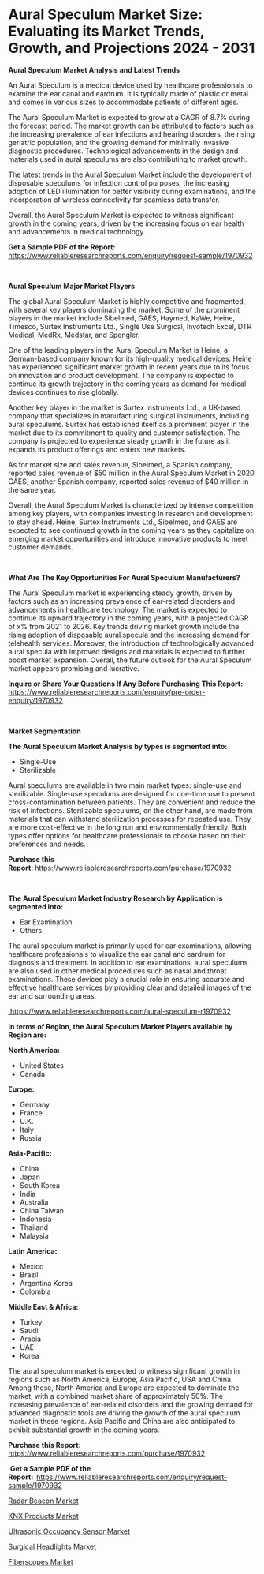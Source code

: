 <p><h1>Aural Speculum Market Size: Evaluating its Market Trends, Growth, and Projections 2024 - 2031</h1></p><p><strong>Aural Speculum Market Analysis and Latest Trends</strong></p>
<p><p>An Aural Speculum is a medical device used by healthcare professionals to examine the ear canal and eardrum. It is typically made of plastic or metal and comes in various sizes to accommodate patients of different ages.</p><p>The Aural Speculum Market is expected to grow at a CAGR of 8.7% during the forecast period. The market growth can be attributed to factors such as the increasing prevalence of ear infections and hearing disorders, the rising geriatric population, and the growing demand for minimally invasive diagnostic procedures. Technological advancements in the design and materials used in aural speculums are also contributing to market growth.</p><p>The latest trends in the Aural Speculum Market include the development of disposable speculums for infection control purposes, the increasing adoption of LED illumination for better visibility during examinations, and the incorporation of wireless connectivity for seamless data transfer.</p><p>Overall, the Aural Speculum Market is expected to witness significant growth in the coming years, driven by the increasing focus on ear health and advancements in medical technology.</p></p>
<p><strong>Get a Sample PDF of the Report:&nbsp;</strong> <a href="https://www.reliableresearchreports.com/enquiry/request-sample/1970932">https://www.reliableresearchreports.com/enquiry/request-sample/1970932</a></p>
<p>&nbsp;</p>
<p><strong>Aural Speculum Major Market Players</strong></p>
<p><p>The global Aural Speculum Market is highly competitive and fragmented, with several key players dominating the market. Some of the prominent players in the market include Sibelmed, GAES, Haymed, KaWe, Heine, Timesco, Surtex Instruments Ltd., Single Use Surgical, Invotech Excel, DTR Medical, MedRx, Medstar, and Spengler.</p><p>One of the leading players in the Aural Speculum Market is Heine, a German-based company known for its high-quality medical devices. Heine has experienced significant market growth in recent years due to its focus on innovation and product development. The company is expected to continue its growth trajectory in the coming years as demand for medical devices continues to rise globally.</p><p>Another key player in the market is Surtex Instruments Ltd., a UK-based company that specializes in manufacturing surgical instruments, including aural speculums. Surtex has established itself as a prominent player in the market due to its commitment to quality and customer satisfaction. The company is projected to experience steady growth in the future as it expands its product offerings and enters new markets.</p><p>As for market size and sales revenue, Sibelmed, a Spanish company, reported sales revenue of $50 million in the Aural Speculum Market in 2020. GAES, another Spanish company, reported sales revenue of $40 million in the same year.</p><p>Overall, the Aural Speculum Market is characterized by intense competition among key players, with companies investing in research and development to stay ahead. Heine, Surtex Instruments Ltd., Sibelmed, and GAES are expected to see continued growth in the coming years as they capitalize on emerging market opportunities and introduce innovative products to meet customer demands.</p></p>
<p>&nbsp;</p>
<p><strong>What Are The Key Opportunities For Aural Speculum Manufacturers?</strong></p>
<p><p>The Aural Speculum market is experiencing steady growth, driven by factors such as an increasing prevalence of ear-related disorders and advancements in healthcare technology. The market is expected to continue its upward trajectory in the coming years, with a projected CAGR of x% from 2021 to 2026. Key trends driving market growth include the rising adoption of disposable aural specula and the increasing demand for telehealth services. Moreover, the introduction of technologically advanced aural specula with improved designs and materials is expected to further boost market expansion. Overall, the future outlook for the Aural Speculum market appears promising and lucrative.</p></p>
<p><strong>Inquire or Share Your Questions If Any Before Purchasing This Report:</strong> <a href="https://www.reliableresearchreports.com/enquiry/pre-order-enquiry/1970932">https://www.reliableresearchreports.com/enquiry/pre-order-enquiry/1970932</a></p>
<p>&nbsp;</p>
<p><strong>Market Segmentation</strong></p>
<p><strong>The Aural Speculum Market Analysis by types is segmented into:</strong></p>
<p><ul><li>Single-Use</li><li>Sterilizable</li></ul></p>
<p><p>Aural speculums are available in two main market types: single-use and sterilizable. Single-use speculums are designed for one-time use to prevent cross-contamination between patients. They are convenient and reduce the risk of infections. Sterilizable speculums, on the other hand, are made from materials that can withstand sterilization processes for repeated use. They are more cost-effective in the long run and environmentally friendly. Both types offer options for healthcare professionals to choose based on their preferences and needs.</p></p>
<p><strong>Purchase this Report:&nbsp;</strong><a href="https://www.reliableresearchreports.com/purchase/1970932">https://www.reliableresearchreports.com/purchase/1970932</a></p>
<p>&nbsp;</p>
<p><strong>The Aural Speculum Market Industry Research by Application is segmented into:</strong></p>
<p><ul><li>Ear Examination</li><li>Others</li></ul></p>
<p><p>The aural speculum market is primarily used for ear examinations, allowing healthcare professionals to visualize the ear canal and eardrum for diagnosis and treatment. In addition to ear examinations, aural speculums are also used in other medical procedures such as nasal and throat examinations. These devices play a crucial role in ensuring accurate and effective healthcare services by providing clear and detailed images of the ear and surrounding areas.</p></p>
<p><a href="https://www.reliableresearchreports.com/aural-speculum-r1970932">&nbsp;https://www.reliableresearchreports.com/aural-speculum-r1970932</a></p>
<p><strong>In terms of Region, the Aural Speculum Market Players available by Region are:</strong></p>
<p>
    <p> <strong> North America: </strong>
        <ul>
            <li>United States</li>
            <li>Canada</li>
        </ul>
        </p> 
    <p> <strong> Europe: </strong>
        <ul>
            <li>Germany</li>
            <li>France</li>
            <li>U.K.</li>
            <li>Italy</li>
            <li>Russia</li>
        </ul>
        </p> 
    <p> <strong> Asia-Pacific: </strong>
        <ul>
            <li>China</li>
            <li>Japan</li>
            <li>South Korea</li>
            <li>India</li>
            <li>Australia</li>
            <li>China Taiwan</li>
            <li>Indonesia</li>
            <li>Thailand</li>
            <li>Malaysia</li>
        </ul>
        </p> 
    <p> <strong> Latin America: </strong>
        <ul>
            <li>Mexico</li>
            <li>Brazil</li>
            <li>Argentina Korea</li>
            <li>Colombia</li>
        </ul>
        </p> 
    <p> <strong> Middle East & Africa: </strong>
        <ul>
            <li>Turkey</li>
            <li>Saudi</li>
            <li>Arabia</li>
            <li>UAE</li>
            <li>Korea</li>
        </ul>
    </p>
    </p>
<p><p>The aural speculum market is expected to witness significant growth in regions such as North America, Europe, Asia Pacific, USA and China. Among these, North America and Europe are expected to dominate the market, with a combined market share of approximately 50%. The increasing prevalence of ear-related disorders and the growing demand for advanced diagnostic tools are driving the growth of the aural speculum market in these regions. Asia Pacific and China are also anticipated to exhibit substantial growth in the coming years.</p></p>
<p><strong>Purchase this Report: </strong><a href="https://www.reliableresearchreports.com/purchase/1970932">https://www.reliableresearchreports.com/purchase/1970932</a></p>
<p>&nbsp;<strong>Get a Sample PDF of the Report:&nbsp;&nbsp;</strong><a href="https://www.reliableresearchreports.com/enquiry/request-sample/1970932">https://www.reliableresearchreports.com/enquiry/request-sample/1970932</a></p>
<p><strong></strong></p>
<p><p><a href="https://medium.com/@gerkabranch5/radar-beacon-market-overview-global-market-trends-and-future-prospects-from-2024-to-2031-eff4cef3a117">Radar Beacon Market</a></p><p><a href="https://medium.com/@robeathews675666/analyzing-knx-products-market-dynamics-and-growth-drivers-and-forecasted-for-period-from-2024-to-b0f39632fa2b">KNX Products Market</a></p><p><a href="https://medium.com/@joeyojholms59/global-ultrasonic-occupancy-sensor-market-status-2024-2031-and-forecast-by-region-product-b13add44f788">Ultrasonic Occupancy Sensor Market</a></p><p><a href="https://github.com/gladysalidde/Market-Research-Report-List-2/blob/main/surgical-headlights-market.md">Surgical Headlights Market</a></p><p><a href="https://github.com/labibmmn112/Market-Research-Report-List-1/blob/main/fiberscopes-market.md">Fiberscopes Market</a></p></p>
